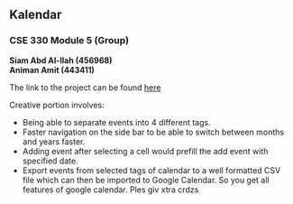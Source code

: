 ## Kalendar
### CSE 330 Module 5 (Group)

**Siam Abd Al-Ilah (456968)  
Animan Amit (443411)**

The link to the project can be found [here](http://ec2-52-15-37-3.us-east-2.compute.amazonaws.com/~siamabdalilah/calendar/calendar.html)

Creative portion involves:
* Being able to separate events into 4 different tags.
* Faster navigation on the side bar to be able to switch between months and years faster.
* Adding event after selecting a cell would prefill the add event with specified date.
* Export events from selected tags of calendar to a well formatted CSV file which can then be imported to Google Calendar. So you get all features of google calendar. Ples giv xtra crdzs
